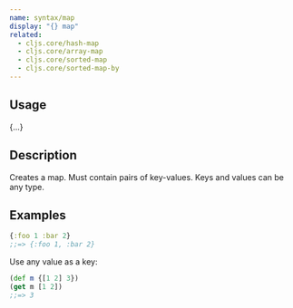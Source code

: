 ```yaml
---
name: syntax/map
display: "{} map"
related:
  - cljs.core/hash-map
  - cljs.core/array-map
  - cljs.core/sorted-map
  - cljs.core/sorted-map-by
---
```


## Usage
{...}


## Description

Creates a map.  Must contain pairs of key-values.  Keys and values can be any type.


## Examples

```clj
{:foo 1 :bar 2}
;;=> {:foo 1, :bar 2}
```

Use any value as a key:

```clj
(def m {[1 2] 3})
(get m [1 2])
;;=> 3
```